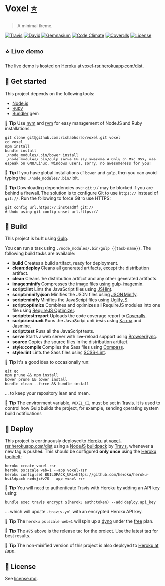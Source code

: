 # Voxel [:star:](https://voxel-rsr.herokuapp.com/dist)

> A minimal theme.

[![Travis](https://img.shields.io/travis/rishabhsrao/voxel.svg?style=flat-square "Build status")](https://travis-ci.org/rishabhsrao/voxel)
[![David](https://img.shields.io/david/rishabhsrao/voxel.svg?style=flat-square "Dependency status (Node modules)")](https://david-dm.org/rishabhsrao/voxel)
[![Gemnasium](https://img.shields.io/gemnasium/rishabhsrao/voxel.svg?style=flat-square "Dependency status (Ruby gems)")](https://gemnasium.com/rishabhsrao/voxel)
[![Code Climate](https://img.shields.io/codeclimate/github/rishabhsrao/voxel.svg?style=flat-square "Code Climate status")](https://codeclimate.com/github/rishabhsrao/voxel)
[![Coveralls](https://img.shields.io/coveralls/rishabhsrao/voxel.svg?style=flat-square "Test coverage status")](https://coveralls.io/r/rishabhsrao/voxel)
[![License](https://img.shields.io/badge/license-MIT-blue.svg?style=flat-square)](license.md)


## :star: Live demo

The live demo is hosted on [Heroku](http://www.heroku.com) at [voxel-rsr.herokuapp.com/dist](https://voxel-rsr.herokuapp.com/dist).


## :rowboat: Get started

This project depends on the following tools:

* [Node.js](http://nodejs.org)
* [Ruby](https://www.ruby-lang.org)
* [Bundler](http://bundler.io) gem

:tophat: **Tip** Use [nvm](https://github.com/creationix/nvm) and [rvm](http://rvm.io) for easy management of NodeJS and Ruby installations.

```
git clone git@github.com:rishabhsrao/voxel.git voxel
cd voxel
npm install
bundle install
./node_modules/.bin/bower install
./node_modules/.bin/gulp serve && say awesome # Only on Mac OSX; use espeak on GNU/Linux. Windows users, sorry, no awesomeness for you!
```

:tophat: **Tip** If you have global installations of `bower` and `gulp`, then you can avoid typing the `./node_modules/.bin/` bit.

:tophat: **Tip** Downloading dependencies over `git://` may be blocked if you are behind a firewall. The solution is to configure Git to use `https://` instead of `git://`. Run the following to force Git to use HTTPS:

```
git config url.https://.insteadOf git://
# Undo using git config unset url.https://
```


## :nut_and_bolt: Build

This project is built using [Gulp](http://gulpjs.com).

You can run a task using `./node_modules/.bin/gulp {{task-name}}`. The following build tasks are available:

* **build** Creates a build artifact, ready for deployment.
* **clean:deploy** Cleans all generated artifacts, except the distribution artifact.
* **clean** Cleans the distribution artifact and any other generated artifacts.
* **image:minify** Compresses the image files using [gulp-imagemin](https://www.npmjs.com/package/gulp-imagemin).
* **script:lint** Lints the JavaScript files using [JSHint](https://github.com/jshint/jshint).
* **script:minify:json** Minifies the JSON files using [JSON Minify](https://www.npmjs.org/package/gulp-jsonminify).
* **script:minify** Minifies the JavaScript files using [UglifyJS](http://github.com/mishoo/UglifyJS).
* **script:optimize** Combines and optimizes all RequireJS modules into one file using [RequireJS Optimizer](http://requirejs.org/docs/optimization.html).
* **script:test:report** Uploads the code coverage report to [Coveralls](https://coveralls.io).
* **script:test:unit** Runs the JavaScript unit tests using [Karma](http://karma-runner.github.io) and [Jasmine](http://jasmine.github.io).
* **script:test** Runs all the JavaScript tests.
* **serve** Starts a web server with live-reload support using [BrowserSync](http://www.browsersync.io).
* **source** Copies the source files in the distribution artifact.
* **style:compile** Compiles the Sass files using [Compass](http://compass-style.org).
* **style:lint** Lints the Sass files using [SCSS-Lint](https://github.com/causes/scss-lint).

:tophat: **Tip** It's a good idea to occasionally run:

```
git gc
npm prune && npm install
bower prune && bower install
bundle clean --force && bundle install
```

... to keep your repository lean and mean.

:tophat: **Tip** The environment variable, `VOXEL_CI`, must be set in [Travis](http://docs.travis-ci.com/user/environment-variables). It is used to control how Gulp builds the project, for example, sending operating system build notifications.


## :rocket: Deploy

This project is continuously deployed to [Heroku](http://www.heroku.com) at [voxel-rsr.herokuapp.com/dist](http://voxel-rsr.herokuapp.com/dist) using a [NodeJS](https://github.com/heroku/heroku-buildpack-nodejs) [buildpack](https://devcenter.heroku.com/articles/buildpacks) by [Travis](https://travis-ci.org), whenever a new tag is pushed. This should be configured **only once** using the [Heroku toolbelt](https://toolbelt.heroku.com):

```
heroku create voxel-rsr
heroku ps:scale web=1 --app voxel-rsr
heroku config:set BUILDPACK_URL=https://github.com/heroku/heroku-buildpack-nodejs#v75 --app voxel-rsr
```

:tophat: **Tip** You will need to authenticate Travis with Heroku by adding an API key using:

```
bundle exec travis encrypt $(heroku auth:token) --add deploy.api_key
```

... which will update `.travis.yml` with an encrypted Heroku API key.

:tophat: **Tip** The `heroku ps:scale web=1` will spin up a [dyno](https://devcenter.heroku.com/articles/dynos) under the [free](https://blog.heroku.com/archives/2015/5/7/heroku-free-dynos) plan.

:tophat: **Tip** The `#75` above is the [release tag](https://github.com/heroku/heroku-buildpack-nodejs/releases) for the project. Use the latest tag for best results.

:tophat: **Tip** The non-minified version of this project is also deployed to [Heroku at /app](http://voxel-rsr.herokuapp.com/app).


## :scroll: License

See [license.md](license.md).
